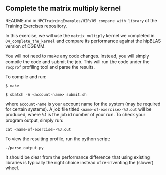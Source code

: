 
## Complete the matrix multiply kernel

README.md in `HPCTrainingExamples/HIP/05_compare_with_library` of the Training Exercises repository.

In this exercise, we will use the `matrix_multiply` kernel we completed in `04_complete_the_kernel` and compare its performance against the hipBLAS version of DGEMM. 

You will not need to make any code changes. Instead, you will simply compile the code and submit the job. This will run the code under the `rocprof` profiling tool and parse the results. 

To compile and run:
```
$ make

$ sbatch -A <account-name> submit.sh
```
where `account-name` is your account name for the system (may be required for certain systems). A job file titled `<name-of-exercise>-%J.out` will be produced, where `%J` is the job id number of your run. To check your program output, simply run:
```
cat <name-of-exercise>-%J.out
```

To view the resulting profile, run the python script:
```
./parse_output.py
```

It should be clear from the performance difference that using existing libraries is typically the right choice instead of re-inventing the (slower) wheel.
